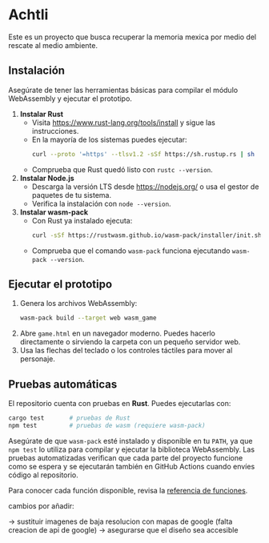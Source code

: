# Achtli
Este es un proyecto que busca recuperar la memoria mexica por medio del rescate al medio ambiente.

## Instalación
Asegúrate de tener las herramientas básicas para compilar el módulo WebAssembly y ejecutar el prototipo.

1. **Instalar Rust**
   - Visita <https://www.rust-lang.org/tools/install> y sigue las instrucciones.
   - En la mayoría de los sistemas puedes ejecutar:
     ```bash
     curl --proto '=https' --tlsv1.2 -sSf https://sh.rustup.rs | sh
     ```
   - Comprueba que Rust quedó listo con `rustc --version`.
2. **Instalar Node.js**
   - Descarga la versión LTS desde <https://nodejs.org/> o usa el gestor de paquetes de tu sistema.
   - Verifica la instalación con `node --version`.
3. **Instalar wasm-pack**
   - Con Rust ya instalado ejecuta:
     ```bash
     curl -sSf https://rustwasm.github.io/wasm-pack/installer/init.sh | sh
     ```
   - Comprueba que el comando `wasm-pack` funciona ejecutando `wasm-pack --version`.

## Ejecutar el prototipo
1. Genera los archivos WebAssembly:
   ```bash
   wasm-pack build --target web wasm_game
   ```
2. Abre `game.html` en un navegador moderno. Puedes hacerlo directamente o sirviendo la carpeta con un pequeño servidor web.
3. Usa las flechas del teclado o los controles táctiles para mover al personaje.

## Pruebas automáticas
El repositorio cuenta con pruebas en **Rust**. Puedes ejecutarlas con:
```bash
cargo test       # pruebas de Rust
npm test         # pruebas de wasm (requiere wasm-pack)
```
Asegúrate de que `wasm-pack` esté instalado y disponible en tu `PATH`, ya que `npm test` lo utiliza para compilar y ejecutar la biblioteca WebAssembly. Las pruebas automatizadas verifican que cada parte del proyecto funcione como se espera y se ejecutarán también en GitHub Actions cuando envíes código al repositorio.

Para conocer cada función disponible, revisa la [referencia de funciones](funciones.md).

cambios por añadir:

-> sustituir imagenes de baja resolucion con mapas de google (falta creacion de api de google)
-> asegurarse que el diseño sea accesible
